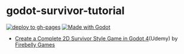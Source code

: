 # godot-survivor-tutorial

[![deploy to gh-pages](https://github.com/sh-cho/godot-survivor-tutorial/actions/workflows/deploy.yml/badge.svg)](https://github.com/sh-cho/godot-survivor-tutorial/actions/workflows/deploy.yml)
[![Made with Godot](https://img.shields.io/badge/Made%20with-Godot-478CBF?style=flat&logo=godot%20engine&logoColor=white)](https://godotengine.org)

- [Create a Complete 2D Survivor Style Game in Godot 4](https://www.udemy.com/course/create-a-complete-2d-arena-survival-roguelike-game-in-godot-4/)(Udemy) by [Firebelly Games](https://www.udemy.com/user/firebelley-games/)

